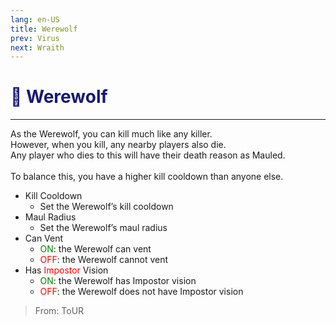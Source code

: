 ```yaml
---
lang: en-US
title: Werewolf
prev: Virus
next: Wraith
---
```


# <font color="#191970">🐺 <b>Werewolf</b></font> <Badge text="Killing" type="tip" vertical="middle"/>
---

As the Werewolf, you can kill much like any killer.<br>
However, when you kill, any nearby players also die.<br>
Any player who dies to this will have their death reason as Mauled.<br><br>
To balance this, you have a higher kill cooldown than anyone else.
* Kill Cooldown
  * Set the Werewolf’s kill cooldown
* Maul Radius
  * Set the Werewolf’s maul radius
* Can Vent
  * <font color=green>ON</font>: the Werewolf can vent
  * <font color=red>OFF</font>: the Werewolf cannot vent
* Has <font color=red>Impostor</font> Vision
  * <font color=green>ON</font>: the Werewolf has Impostor vision
  * <font color=red>OFF</font>: the Werewolf does not have Impostor vision

> From: ToUR